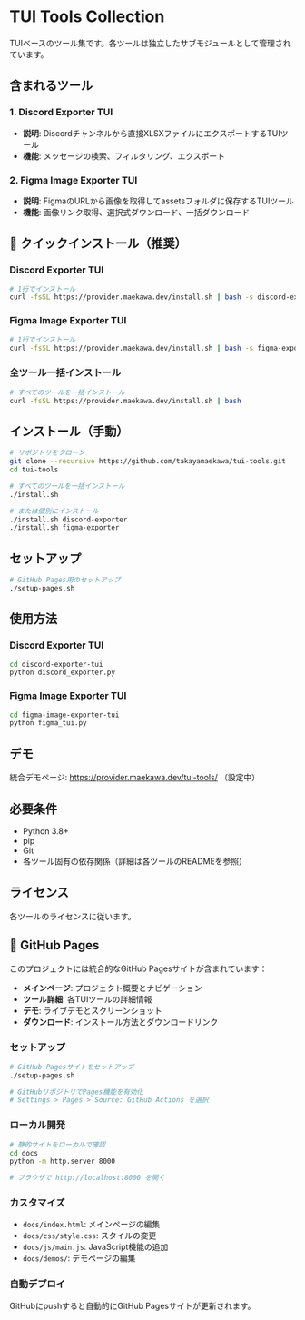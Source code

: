 # TUI Tools Collection

TUIベースのツール集です。各ツールは独立したサブモジュールとして管理されています。

## 含まれるツール

### 1. Discord Exporter TUI
- **説明**: Discordチャンネルから直接XLSXファイルにエクスポートするTUIツール
- **機能**: メッセージの検索、フィルタリング、エクスポート

### 2. Figma Image Exporter TUI  
- **説明**: FigmaのURLから画像を取得してassetsフォルダに保存するTUIツール
- **機能**: 画像リンク取得、選択式ダウンロード、一括ダウンロード

## 🚀 クイックインストール（推奨）

### Discord Exporter TUI
```bash
# 1行でインストール
curl -fsSL https://provider.maekawa.dev/install.sh | bash -s discord-exporter
```

### Figma Image Exporter TUI
```bash
# 1行でインストール
curl -fsSL https://provider.maekawa.dev/install.sh | bash -s figma-exporter
```

### 全ツール一括インストール
```bash
# すべてのツールを一括インストール
curl -fsSL https://provider.maekawa.dev/install.sh | bash
```

## インストール（手動）

```bash
# リポジトリをクローン
git clone --recursive https://github.com/takayamaekawa/tui-tools.git
cd tui-tools

# すべてのツールを一括インストール
./install.sh

# または個別にインストール
./install.sh discord-exporter
./install.sh figma-exporter
```

## セットアップ

```bash
# GitHub Pages用のセットアップ
./setup-pages.sh
```

## 使用方法

### Discord Exporter TUI
```bash
cd discord-exporter-tui
python discord_exporter.py
```

### Figma Image Exporter TUI
```bash
cd figma-image-exporter-tui  
python figma_tui.py
```

## デモ

統合デモページ: https://provider.maekawa.dev/tui-tools/ （設定中）

## 必要条件

- Python 3.8+
- pip
- Git
- 各ツール固有の依存関係（詳細は各ツールのREADMEを参照）

## ライセンス

各ツールのライセンスに従います。

## 📄 GitHub Pages

このプロジェクトには統合的なGitHub Pagesサイトが含まれています：

- **メインページ**: プロジェクト概要とナビゲーション
- **ツール詳細**: 各TUIツールの詳細情報
- **デモ**: ライブデモとスクリーンショット
- **ダウンロード**: インストール方法とダウンロードリンク

### セットアップ

```bash
# GitHub Pagesサイトをセットアップ
./setup-pages.sh

# GitHubリポジトリでPages機能を有効化
# Settings > Pages > Source: GitHub Actions を選択
```

### ローカル開発

```bash
# 静的サイトをローカルで確認
cd docs
python -m http.server 8000

# ブラウザで http://localhost:8000 を開く
```

### カスタマイズ

- `docs/index.html`: メインページの編集
- `docs/css/style.css`: スタイルの変更
- `docs/js/main.js`: JavaScript機能の追加
- `docs/demos/`: デモページの編集

### 自動デプロイ

GitHubにpushすると自動的にGitHub Pagesサイトが更新されます。
